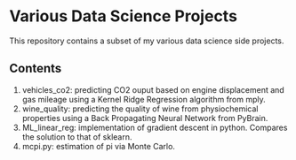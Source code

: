 Various Data Science Projects
=============================

This repository contains a subset of my various data science side projects. 

Contents
--------
1. vehicles_co2: predicting CO2 ouput based on engine displacement and gas mileage using a Kernel Ridge Regression algorithm from mply.  
2. wine_quality: predicting the quality of wine from physiochemical properties using a Back Propagating Neural Network from PyBrain.  
3. ML_linear_reg: implementation of gradient descent in python. Compares the solution to that of sklearn.  
4. mcpi.py: estimation of pi via Monte Carlo.  


